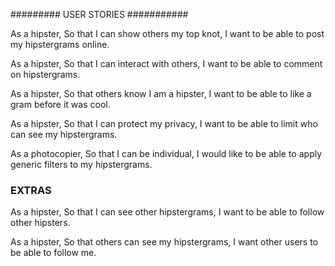 ######### USER STORIES ###########


As a hipster,
So that I can show others my top knot,
I want to be able to post my hipstergrams online.

As a hipster, 
So that I can interact with others, 
I want to be able to comment on hipstergrams.

As a hipster,
So that others know I am a hipster,
I want to be able to like a gram before it was cool.

As a hipster,
So that I can protect my privacy,
I want to be able to limit who can see my hipstergrams.

As a photocopier,
So that I can be individual,
I would like to be able to apply generic filters to my hipstergrams. 

### EXTRAS ###

As a hipster,
So that I can see other hipstergrams,
I want to be able to follow other hipsters.

As a hipster,
So that others can see my hipstergrams, 
I want other users to be able to follow me.
